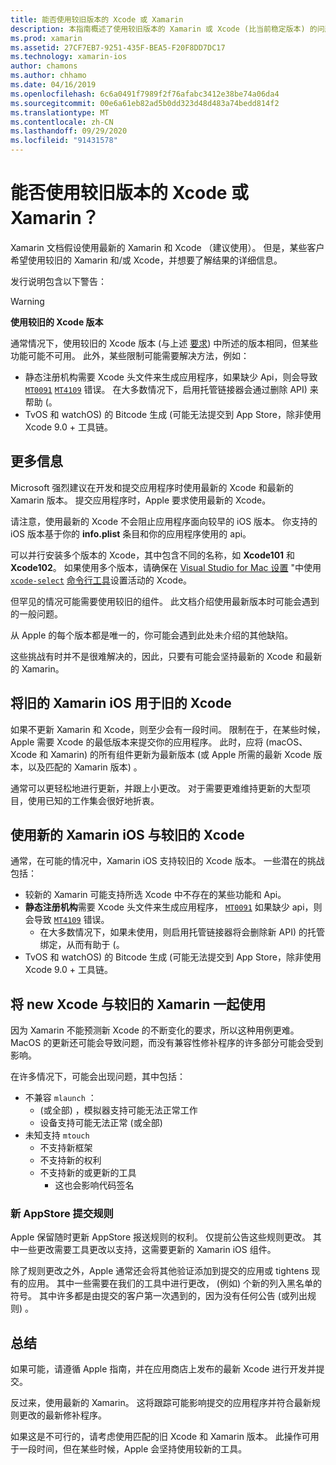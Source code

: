 ```yaml
---
title: 能否使用较旧版本的 Xcode 或 Xamarin
description: 本指南概述了使用较旧版本的 Xamarin 或 Xcode (比当前稳定版本) 的问题。
ms.prod: xamarin
ms.assetid: 27CF7EB7-9251-435F-BEA5-F20F8DD7DC17
ms.technology: xamarin-ios
author: chamons
ms.author: chhamo
ms.date: 04/16/2019
ms.openlocfilehash: 6c6a0491f7989f2f76afabc3412e38be74a06da4
ms.sourcegitcommit: 00e6a61eb82ad5b0dd323d48d483a74bedd814f2
ms.translationtype: MT
ms.contentlocale: zh-CN
ms.lasthandoff: 09/29/2020
ms.locfileid: "91431578"
---
```

# <a name="can-i-use-an-older-version-of-xcode-or-xamarinios"></a>能否使用较旧版本的 Xcode 或 Xamarin？

Xamarin 文档假设使用最新的 Xamarin 和 Xcode （建议使用）。 但是，某些客户希望使用较旧的 Xamarin 和/或 Xcode，并想要了解结果的详细信息。

发行说明包含以下警告：

> [!WARNING]
> **使用较旧的 Xcode 版本**
>
> 通常情况下，使用较旧的 Xcode 版本 (与上述 [要求](/xamarin/ios/release-notes/12/12.8#requirements)) 中所述的版本相同，但某些功能可能不可用。 此外，某些限制可能需要解决方法，例如：
>
> - 静态注册机构需要 Xcode 头文件来生成应用程序，如果缺少 Api，则会导致 [`MT0091`](../mtouch-errors.md#MT0091) [`MT4109`](../mtouch-errors.md#MT4109) 错误。 在大多数情况下，启用托管链接器会通过删除 API) 来帮助 (。
> - TvOS 和 watchOS) 的 Bitcode 生成 (可能无法提交到 App Store，除非使用 Xcode 9.0 + 工具链。

## <a name="further-information"></a>更多信息

Microsoft 强烈建议在开发和提交应用程序时使用最新的 Xcode 和最新的 Xamarin 版本。 提交应用程序时，Apple 要求使用最新的 Xcode。

请注意，使用最新的 Xcode 不会阻止应用程序面向较早的 iOS 版本。 你支持的 iOS 版本基于你的 **info.plist** 条目和你的应用程序使用的 api。

可以并行安装多个版本的 Xcode，其中包含不同的名称，如 **Xcode101** 和 **Xcode102**。 如果使用多个版本，请确保在 [Visual Studio for Mac 设置](~/ios/troubleshooting/questions/ios-sdk.md) "中使用 [`xcode-select`](https://developer.apple.com/library/archive/technotes/tn2339/_index.html#//apple_ref/doc/uid/DTS40014588-CH1-HOW_DO_I_SELECT_THE_DEFAULT_VERSION_OF_XCODE_TO_USE_FOR_MY_COMMAND_LINE_TOOLS_) [命令行工具](https://developer.apple.com/library/archive/technotes/tn2339/_index.html#//apple_ref/doc/uid/DTS40014588-CH1-HOW_DO_I_SELECT_THE_DEFAULT_VERSION_OF_XCODE_TO_USE_FOR_MY_COMMAND_LINE_TOOLS_)设置活动的 Xcode。

但罕见的情况可能需要使用较旧的组件。 此文档介绍使用最新版本时可能会遇到的一般问题。

从 Apple 的每个版本都是唯一的，你可能会遇到此处未介绍的其他缺陷。

这些挑战有时并不是很难解决的，因此，只要有可能会坚持最新的 Xcode 和最新的 Xamarin。

## <a name="use-of-an-old-xamarinios-with-an-old-xcode"></a>将旧的 Xamarin iOS 用于旧的 Xcode

如果不更新 Xamarin 和 Xcode，则至少会有一段时间。 限制在于，在某些时候，Apple 需要 Xcode 的最低版本来提交你的应用程序。 此时，应将 (macOS、Xcode 和 Xamarin) 的所有组件更新为最新版本 (或 Apple 所需的最新 Xcode 版本，以及匹配的 Xamarin 版本) 。

通常可以更轻松地进行更新，并跟上小更改。 对于需要更难维持更新的大型项目，使用已知的工作集会很好地折衷。

## <a name="use-of-new-xamarinios-with-older-xcode"></a>使用新的 Xamarin iOS 与较旧的 Xcode

通常，在可能的情况中，Xamarin iOS 支持较旧的 Xcode 版本。 一些潜在的挑战包括：

- 较新的 Xamarin 可能支持所选 Xcode 中不存在的某些功能和 Api。 
- **静态注册机构**需要 Xcode 头文件来生成应用程序， [`MT0091`](~/ios/troubleshooting/mtouch-errors.md#MT0091) 如果缺少 api，则会导致 [`MT4109`](~/ios/troubleshooting/mtouch-errors.md#MT4109) 错误。
  - 在大多数情况下，如果未使用，则启用托管链接器将会删除新 API) 的托管绑定，从而有助于 (。
- TvOS 和 watchOS) 的 Bitcode 生成 (可能无法提交到 App Store，除非使用 Xcode 9.0 + 工具链。

## <a name="use-of-new-xcode-with-older-xamarinios"></a>将 new Xcode 与较旧的 Xamarin 一起使用

因为 Xamarin 不能预测新 Xcode 的不断变化的要求，所以这种用例更难。 MacOS 的更新还可能会导致问题，而没有兼容性修补程序的许多部分可能会受到影响。 

在许多情况下，可能会出现问题，其中包括：

- 不兼容 `mlaunch` ：
  -  (或全部) ，模拟器支持可能无法正常工作
  - 设备支持可能无法正常 (或全部) 
- 未知支持 `mtouch` 
  - 不支持新框架
  - 不支持新的权利
  - 不支持新的或更新的工具
    - 这也会影响代码签名

### <a name="new-appstore-submission-rules"></a>新 AppStore 提交规则

Apple 保留随时更新 AppStore 报送规则的权利。 仅提前公告这些规则更改。 其中一些更改需要工具更改以支持，这需要更新的 Xamarin iOS 组件。

除了规则更改之外，Apple 通常还会将其他验证添加到提交的应用或 tightens 现有的应用。 其中一些需要在我们的工具中进行更改， (例如) 个新的列入黑名单的符号。 其中许多都是由提交的客户第一次遇到的，因为没有任何公告 (或列出规则) 。

## <a name="summary"></a>总结

如果可能，请遵循 Apple 指南，并在应用商店上发布的最新 Xcode 进行开发并提交。

反过来，使用最新的 Xamarin。 这将跟踪可能影响提交的应用程序并符合最新规则更改的最新修补程序。

如果这是不可行的，请考虑使用匹配的旧 Xcode 和 Xamarin 版本。 此操作可用于一段时间，但在某些时候，Apple 会坚持使用较新的工具。